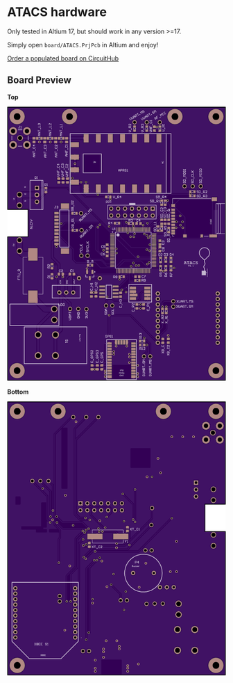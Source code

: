 # ATACS hardware
Only tested in Altium 17, but should work in any version >=17. 

Simply open `board/ATACS.PrjPcb` in Altium and enjoy!

[Order a populated board on CircuitHub](https://circuithub.com/projects/MBuRST/atacs2/revisions/24389)

## Board Preview
**Top**

![Top](top.png)

**Bottom**

![Bottom](bottom.png)
